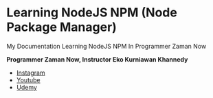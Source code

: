 # Learning NodeJS NPM (Node Package Manager)

My Documentation Learning NodeJS NPM In Programmer Zaman Now

**Programmer Zaman Now, Instructor Eko Kurniawan Khannedy**

* [Instagram](https://www.instagram.com/programmerzamannow/)
* [Youtube](https://www.youtube.com/ProgrammerZamanNow)
* [Udemy](https://www.udemy.com/user/eko-kurniawan/)
